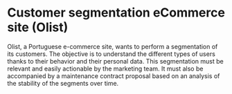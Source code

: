 # Customer segmentation eCommerce site (Olist)
Olist, a Portuguese e-commerce site, wants to perform a segmentation of its customers.
The objective is to understand the different types of users thanks to their behavior and their personal data.
This segmentation must be relevant and easily actionable by the marketing team. 
It must also be accompanied by a maintenance contract proposal based on an analysis of the stability of the segments over time.

